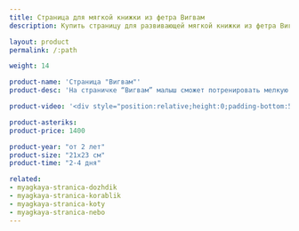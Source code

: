 ```yaml
---
title: Страница для мягкой книжки из фетра Вигвам
description: Купить страницу для развивающей мягкой книжки из фетра Вигвам в магазине KiddyTrick

layout: product
permalink: /:path

weight: 14

product-name: 'Страница "Вигвам"'
product-desc: 'На страничке “Вигвам” малыш сможет потренировать мелкую моторику с помощью шнуров. Сам вигвам съемный, с окошком и подушкой, на бамбуковых палочках. Его можно использовать как самостоятельную игрушку. За треугольной дверцей на страничке спрятался зайчик, но чтобы его достать, нужно развязать шнурок. Фонарикам можно подобрать подходящий цвет или  сделать их разноцветными.'

product-video: '<div style="position:relative;height:0;padding-bottom:56.25%"><iframe src="https://www.youtube.com/embed/bbZdoUV8hWc?ecver=2" width="640" height="360" frameborder="0" style="position:absolute;width:100%;height:100%;left:0" allowfullscreen></iframe></div>'

product-asteriks:
product-price: 1400

product-year: "от 2 лет"
product-size: "21х23 см"
product-time: "2-4 дня"

related:
- myagkaya-stranica-dozhdik
- myagkaya-stranica-korablik
- myagkaya-stranica-koty
- myagkaya-stranica-nebo
---
```

	